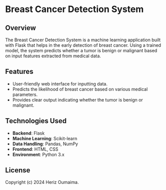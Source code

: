 # Breast Cancer Detection System

## Overview

The Breast Cancer Detection System is a machine learning application built with Flask that helps in the early detection of breast cancer. Using a trained model, the system predicts whether a tumor is benign or malignant based on input features extracted from medical data.

## Features

- User-friendly web interface for inputting data.
- Predicts the likelihood of breast cancer based on various medical parameters.
- Provides clear output indicating whether the tumor is benign or malignant.

## Technologies Used

- **Backend**: Flask
- **Machine Learning**: Scikit-learn
- **Data Handling**: Pandas, NumPy
- **Frontend**: HTML, CSS
- **Environment**: Python 3.x

## License

Copyright (c) 2024 Heriz Oumaima.


